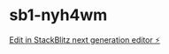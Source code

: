 # sb1-nyh4wm

[Edit in StackBlitz next generation editor ⚡️](https://stackblitz.com/~/github.com/8well/sb1-nyh4wm)